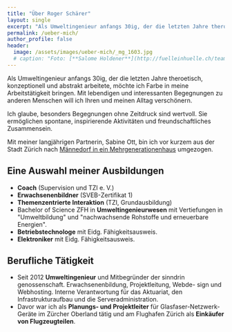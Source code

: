 ```yaml
---
title: "Über Roger Schärer"
layout: single
excerpt: "Als Umweltingenieur anfangs 30ig, der die letzten Jahre theroetisch, konzeptionell und abstrakt arbeitete, möchte ich Farbe in meine Arbeitstätigkeit bringen. Mit lebendigen und interessanten Begegnungen zu anderen Menschen will ich Ihren und meinen Alltag verschönern."
permalink: /ueber-mich/
author_profile: false
header:
  image: /assets/images/ueber-mich/_mg_1603.jpg
  # caption: "Foto: [**Salome Holdener**](http://fuelleinhuelle.ch/team.html)"
---
```


Als Umweltingenieur anfangs 30ig, der die letzten Jahre theroetisch, konzeptionell und abstrakt arbeitete, möchte ich Farbe in meine Arbeitstätigkeit bringen. Mit lebendigen und interessanten Begegnungen zu anderen Menschen will ich Ihren und meinen Alltag verschönern.

Ich glaube, besonders Begegnungen ohne Zeitdruck sind wertvoll. Sie ermöglichen spontane, inspirierende Aktivitäten und freundschaftliches Zusammensein.

Mit meiner langjährigen Partnerin, Sabine Ott, bin ich vor kurzem aus der Stadt Zürich nach [Männedorf in ein Mehr&shy;generationen&shy;haus](/kontakt/) umgezogen.

## Eine Auswahl meiner Ausbildungen

* **Coach** (Supervision und TZI e. V.)
* **Erwachsenenbildner** (SVEB-Zertifikat 1)
* **Themenzentrierte Interaktion** (TZI, Grundausbildung)
* Bachelor of Science ZFH in **Umweltingenieurwesen** mit Vertiefungen in "Umweltbildung" und "nachwachsende Rohstoffe und erneuerbare Energien".
* **Betriebstechnologe** mit Eidg. Fähigkeitsausweis.
* **Elektroniker** mit Eidg. Fähigkeitsausweis.

## Berufliche Tätigkeit

* Seit 2012 **Umweltingenieur** und Mitbegründer der sinndrin genossenschaft. Erwachsenenbildung, Projektleitung, Webde-
sign und Webhosting. Interne Verantwortung für das Aktuariat, den Infrastrukturaufbau und die Serveradministration.
* Davor war ich als **Planungs- und Projektleiter** für Glasfaser-Netzwerk-Geräte im Zürcher Oberland tätig und am Flughafen Zürich als **Einkäufer von Flugzeugteilen**.

